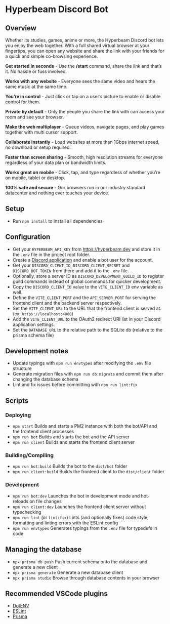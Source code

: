 # Hyperbeam Discord Bot

## Overview

Whether its studies, games, anime or more, the Hyperbeam Discord bot lets you enjoy the web together. With a full shared virtual browser at your fingertips, you can open any website and share the link with your friends for a quick and simple co-browsing experience.

**Get started in seconds** - Use the **/start** command, share the link and that’s it. No hassle or fuss involved.

**Works with any website** - Everyone sees the same video and hears the same music at the same time.

**You’re in control** - Just click or tap on a user’s picture to enable or disable control for them.

**Private by default** - Only the people you share the link with can access your room and see your browser.

**Make the web multiplayer** - Queue videos, navigate pages, and play games together with multi cursor support.

**Collaborate instantly** - Load websites at more than 1Gbps internet speed, no download or setup required.

**Faster than screen sharing** - Smooth, high resolution streams for everyone regardless of your data plan or bandwidth limits.

**Works great on mobile** - Click, tap, and type regardless of whether you’re on mobile, tablet or desktop.

**100% safe and secure** - Our browsers run in our industry standard datacenter and nothing ever touches your device.

## Setup

- Run `npm install` to install all dependencies

## Configuration

- Get your `HYPERBEAM_API_KEY` from <https://hyperbeam.dev> and store it in the `.env` file in the project root folder.
- Create a [Discord application](https://discord.com/developers/applications) and enable a bot user for the account.
- Get your `DISCORD_CLIENT_ID`, `DISCORD_CLIENT_SECRET` and `DISCORD_BOT_TOKEN` from there and add it to the `.env` file.
- Optionally, store a server ID as `DISCORD_DEVELOPMENT_GUILD_ID` to register guild commands instead of global commands for quicker development.
- Copy the `DISCORD_CLIENT_ID` value to the `VITE_CLIENT_ID` env variable as well.
- Define the `VITE_CLIENT_PORT` and the `API_SERVER_PORT` for serving the frontend client and the backend server respectively.
- Set the `VITE_CLIENT_URL` to the URL that the frontend client is served at. (ex: `https://localhost:4000`)
- Add the `VITE_CLIENT_URL` to the OAuth2 redirect URI list in your Discord application settings.
- Set the `DATABASE_URL` to the relative path to the SQLite db (relative to the prisma schema file)

## Development notes

- Update typings with `npm run envtypes` after modifying the `.env` file structure
- Generate migration files with `npm run db:migrate` and commit them after changing the database schema
- Lint and fix issues before committing with `npm run lint:fix`

## Scripts

### Deploying

- `npm start`
  Builds and starts a PM2 instance with both the bot/API and the frontend client processes
- `npm run bot`
  Builds and starts the bot and the API server
- `npm run client`
  Builds and starts the frontend client server

### Building/Compiling

- `npm run bot:build`
  Builds the bot to the `dist/bot` folder
- `npm run client:build`
  Builds the frontend client to the `dist/client` folder

### Development

- `npm run bot:dev`
  Launches the bot in development mode and hot-reloads on file changes
- `npm run client:dev`
  Launches the frontend client server without typechecking
- `npm run lint` (or `lint:fix`)
  Lints (and optionally fixes) code style, formatting and linting errors with the ESLint config
- `npm run envtypes`
  Generates typings from the `.env` file for typedefs in code

## Managing the database

- `npx prisma db push`
  Push current schema onto the database and generate a new client
- `npx prisma generate`
  Generate a new database client
- `npx prisma studio`
  Browse through database contents in your browser

## Recommended VSCode plugins

- [DotENV](https://marketplace.visualstudio.com/items?itemName=mikestead.dotenv)
- [ESLint](https://marketplace.visualstudio.com/items?itemName=dbaeumer.vscode-eslint)
- [Prisma](https://marketplace.visualstudio.com/items?itemName=Prisma.prisma)
